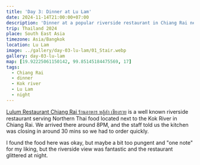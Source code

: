 ```yaml
---
title: 'Day 3: Dinner at Lu Lam'
date: 2024-11-14T21:00:00+07:00
description: 'Dinner at a popular riverside restaurant in Chiang Rai near to Kok River.'
trip: Thailand 2024
place: South East Asia
timezone: Asia/Bangkok
location: Lu Lam
image: ../gallery/day-03-lu-lam/01_Stair.webp
gallery: day-03-lu-lam
map: [19.92225061150142, 99.85145184475569, 17]
tags:
  - Chiang Rai
  - dinner
  - Kok river
  - Lu Lam
  - night
---
```


[Lulum Restaurant Chiang Rai ร้านอาหาร​ หลู้ลำ เชียงราย](https://www.facebook.com/RanXaharHluLaCheiyngray/) is a well known riverside restaurant serving Northern Thai food located next to the Kok River in Chiang Rai. We arrived there around 8PM, and the staff told us the kitchen was closing in around 30 mins so we had to order quickly.

I found the food here was okay, but maybe a bit too pungent and "one note" for my liking, but the riverside view was fantastic and the restaurant glittered at night.
